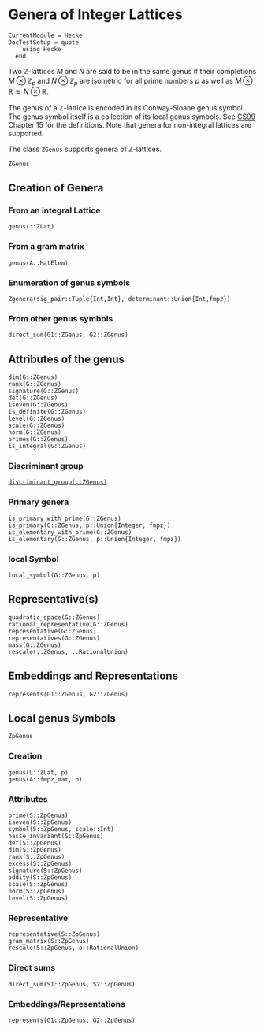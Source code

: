 # Genera of Integer Lattices
```@meta
CurrentModule = Hecke
DocTestSetup = quote
    using Hecke
  end
```
Two $\mathbb{Z}$-lattices $M$ and $N$ are said to be in the same genus if
their completions $M \otimes \mathbb{Z}_p$ and $N \otimes \mathbb{Z}_p$ are isometric for all
prime numbers $p$ as well as $M \otimes \mathbb{R} \cong N\otimes \mathbb{R}$.

The genus of a $\mathbb{Z}$-lattice is encoded in its Conway-Sloane genus symbol.
The genus symbol itself is a collection of its local genus symbols.
See [CS99](@cite) Chapter 15 for the definitions.
Note that genera for non-integral lattices are supported.

The class `ZGenus` supports genera of $\mathbb{Z}$-lattices.

```@docs
ZGenus
```

## Creation of Genera

### From an integral Lattice

```@docs
genus(::ZLat)
```

### From a gram matrix

```@docs
genus(A::MatElem)
```

### Enumeration of genus symbols

```@docs
Zgenera(sig_pair::Tuple{Int,Int}, determinant::Union{Int,fmpz})
```
### From other genus symbols
```@docs
direct_sum(G1::ZGenus, G2::ZGenus)
```

## Attributes of the genus

```@docs
dim(G::ZGenus)
rank(G::ZGenus)
signature(G::ZGenus)
det(G::ZGenus)
iseven(G::ZGenus)
is_definite(G::ZGenus)
level(G::ZGenus)
scale(G::ZGenus)
norm(G::ZGenus)
primes(G::ZGenus)
is_integral(G::ZGenus)
```
### Discriminant group
[`discriminant_group(::ZGenus)`](@ref)

### Primary genera
```docs
is_primary_with_prime(G::ZGenus)
is_primary(G::ZGenus, p::Union{Integer, fmpz})
is_elementary_with_prime(G::ZGenus)
is_elementary(G::ZGenus, p::Union{Integer, fmpz})
```

### local Symbol
```@docs
local_symbol(G::ZGenus, p)
```

## Representative(s)

```@docs
quadratic_space(G::ZGenus)
rational_representative(G::ZGenus)
representative(G::ZGenus)
representatives(G::ZGenus)
mass(G::ZGenus)
rescale(::ZGenus, ::RationalUnion)
```

## Embeddings and Representations
```@docs
represents(G1::ZGenus, G2::ZGenus)
```

## Local genus Symbols

```@docs
ZpGenus
```

### Creation

```@docs
genus(L::ZLat, p)
genus(A::fmpz_mat, p)
```

### Attributes
```@docs
prime(S::ZpGenus)
iseven(S::ZpGenus)
symbol(S::ZpGenus, scale::Int)
hasse_invariant(S::ZpGenus)
det(S::ZpGenus)
dim(S::ZpGenus)
rank(S::ZpGenus)
excess(S::ZpGenus)
signature(S::ZpGenus)
oddity(S::ZpGenus)
scale(S::ZpGenus)
norm(S::ZpGenus)
level(S::ZpGenus)
```
### Representative
```@docs
representative(S::ZpGenus)
gram_matrix(S::ZpGenus)
rescale(S::ZpGenus, a::RationalUnion)
```

### Direct sums
```@docs
direct_sum(S1::ZpGenus, S2::ZpGenus)
```

### Embeddings/Representations
```@docs
represents(G1::ZpGenus, G2::ZpGenus)
```


